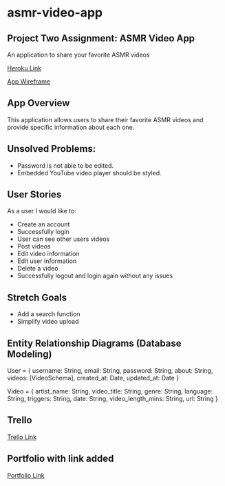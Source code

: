 # asmr-video-app
## Project Two Assignment: ASMR Video App

An application to share your favorite ASMR videos

[Heroku Link](https://asmr-enthusiast.herokuapp.com/)

[App Wireframe](https://drive.google.com/open?id=0B3Sl5935K7mwckxPNWhSM2JIV2s)

## App Overview

This application allows users to share their favorite ASMR videos and provide specific information about each one.

## Unsolved Problems:

* Password is not able to be edited.
* Embedded YouTube video player should be styled.

## User Stories

As a user I would like to:
* Create an account
* Successfully login
* User can see other users videos
* Post videos
* Edit video information
* Edit user information
* Delete a video
* Successfully logout and login again without any issues

## Stretch Goals

* Add a search function
* Simplify video upload

## Entity Relationship Diagrams (Database Modeling)

User = {
	username: String,
	email: String,
	password: String,
	about: String,
  	videos: [VideoSchema],
  	created_at: Date,
  	updated_at: Date
}

Video = {
	artist_name: String,
	video_title: String,
	genre: String,
	language: String,
	triggers: String,
	date: String,
	video_length_mins: String,
	url: String
}

## Trello

[Trello Link](https://trello.com/b/QYhNeRO2/wdi-project-two)

## Portfolio with link added

[Portfolio Link](http://peter-colella-portfolio.bitballoon.com/)